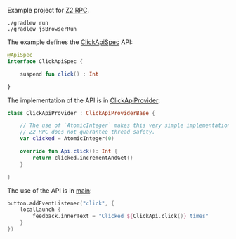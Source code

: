 Example project for [Z2 RPC](https://github.com/spxbhuhb/z2-rpc).

```shell
./gradlew run
./gradlew jsBrowserRun
```

The example defines the [ClickApiSpec](src/commonMain/kotlin/hu/simplexion/z2/rpc/test/ClickApiSpec.kt) API:

```kotlin
@ApiSpec
interface ClickApiSpec {

    suspend fun click() : Int

}
```

The implementation of the API is in [ClickApiProvider](src/jvmMain/kotlin/hu/simplexion/z2/rpc/test/ClickApiProvider.kt):

```kotlin
class ClickApiProvider : ClickApiProviderBase {

    // The use of `AtomicInteger` makes this very simple implementation thread safe.
    // Z2 RPC does not guarantee thread safety.
    var clicked = AtomicInteger(0)

    override fun Api.click(): Int {
        return clicked.incrementAndGet()
    }

}
```

The use of the API is in [main](src/jsMain/kotlin/main.kt):

```kotlin
button.addEventListener("click", {
    localLaunch {
        feedback.innerText = "Clicked ${ClickApi.click()} times"
    }
})
```